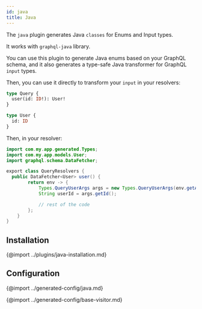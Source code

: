 ```yaml
---
id: java
title: Java
---
```


The `java` plugin generates Java `classes` for Enums and Input types.

It works with `graphql-java` library.

You can use this plugin to generate Java enums based on your GraphQL schema, and it also generates a type-safe Java transformer for GraphQL `input` types.

Then, you can use it directly to transform your `input` in your resolvers:

```graphql
type Query {
  user(id: ID!): User!
}

type User {
  id: ID
}
```

Then, in your resolver:

```java
import com.my.app.generated.Types;
import com.my.app.models.User;
import graphql.schema.DataFetcher;

export class QueryResolvers {
  public DataFetcher<User> user() {
        return env -> {
            Types.QueryUserArgs args = new Types.QueryUserArgs(env.getArguments());
            String userId = args.getId();

            // rest of the code
        };
    }
}
```

## Installation


{@import ../plugins/java-installation.md}

## Configuration


{@import ../generated-config/java.md}

{@import ../generated-config/base-visitor.md}
